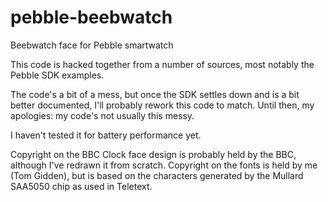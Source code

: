 pebble-beebwatch
================

Beebwatch face for Pebble smartwatch

This code is hacked together from a number of sources, most notably the
Pebble SDK examples.

The code's a bit of a mess, but once the SDK settles down and is a bit
better documented, I'll probably rework this code to match. Until then,
my apologies: my code's not usually this messy.

I haven't tested it for battery performance yet.

Copyright on the BBC Clock face design is probably held by the BBC,
although I've redrawn it from scratch. Copyright on the fonts is held
by me (Tom Gidden), but is based on the characters generated by the
Mullard SAA5050 chip as used in Teletext.
